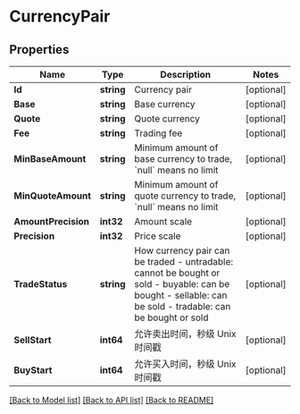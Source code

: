 # CurrencyPair

## Properties

Name | Type | Description | Notes
------------ | ------------- | ------------- | -------------
**Id** | **string** | Currency pair | [optional] 
**Base** | **string** | Base currency | [optional] 
**Quote** | **string** | Quote currency | [optional] 
**Fee** | **string** | Trading fee | [optional] 
**MinBaseAmount** | **string** | Minimum amount of base currency to trade, &#x60;null&#x60; means no limit | [optional] 
**MinQuoteAmount** | **string** | Minimum amount of quote currency to trade, &#x60;null&#x60; means no limit | [optional] 
**AmountPrecision** | **int32** | Amount scale | [optional] 
**Precision** | **int32** | Price scale | [optional] 
**TradeStatus** | **string** | How currency pair can be traded  - untradable: cannot be bought or sold - buyable: can be bought - sellable: can be sold - tradable: can be bought or sold | [optional] 
**SellStart** | **int64** | 允许卖出时间，秒级 Unix 时间戳 | [optional] 
**BuyStart** | **int64** | 允许买入时间，秒级 Unix 时间戳 | [optional] 

[[Back to Model list]](../README.md#documentation-for-models) [[Back to API list]](../README.md#documentation-for-api-endpoints) [[Back to README]](../README.md)


